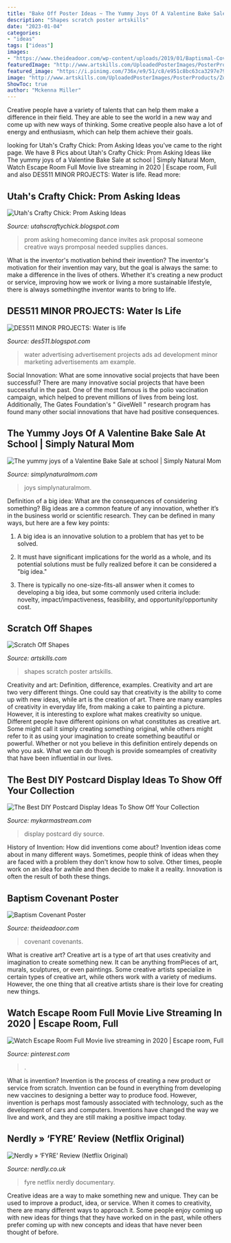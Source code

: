```yaml
---
title: "Bake Off Poster Ideas ~ The Yummy Joys Of A Valentine Bake Sale At School"
description: "Shapes scratch poster artskills"
date: "2023-01-04"
categories:
- "ideas"
tags: ["ideas"]
images:
- "https://www.theideadoor.com/wp-content/uploads/2019/01/Baptismal-Covenants-005-Page-6.jpg"
featuredImage: "http://www.artskills.com/UploadedPosterImages/PosterProducts/Zoom/zoom-1-ScratchOffPosterBoardShapes_contents1.jpg"
featured_image: "https://i.pinimg.com/736x/e9/51/c8/e951c8bc63ca3297e7965fe2e04a0667.jpg"
image: "http://www.artskills.com/UploadedPosterImages/PosterProducts/Zoom/zoom-1-ScratchOffPosterBoardShapes_contents1.jpg"
ShowToc: true
author: "Mckenna Miller"
---
```



Creative people have a variety of talents that can help them make a difference in their field. They are able to see the world in a new way and come up with new ways of thinking. Some creative people also have a lot of energy and enthusiasm, which can help them achieve their goals.

	

		
looking for Utah&#039;s Crafty Chick: Prom Asking Ideas you've came to the right page. We have 8 Pics about Utah&#039;s Crafty Chick: Prom Asking Ideas like The yummy joys of a Valentine Bake Sale at school | Simply Natural Mom, Watch Escape Room Full Movie live streaming in 2020 | Escape room, Full and also DES511 MINOR PROJECTS: Water is life. Read more:
		
    
## Utah&#039;s Crafty Chick: Prom Asking Ideas

<img loading=lazy src="http://4.bp.blogspot.com/-uPWeGLEMCEA/TZ4bKg_hDwI/AAAAAAAAAMY/NhCm7bLDZFY/s1600/IMG_4692.JPG" onerror="this.onerror=null;this.src='https://tse4.mm.bing.net/th?id=OIP.5xNiUc33fy7On2av10PxSgHaJ6&amp;pid=15.1';" alt="Utah&#039;s Crafty Chick: Prom Asking Ideas">

_Source: utahscraftychick.blogspot.com_

>prom asking homecoming dance invites ask proposal someone creative ways promposal needed supplies dances. 

	

What is the inventor's motivation behind their invention?
The inventor's motivation for their invention may vary, but the goal is always the same: to make a difference in the lives of others. Whether it's creating a new product or service, improving how we work or living a more sustainable lifestyle, there is always somethingthe inventor wants to bring to life.

    
## DES511 MINOR PROJECTS: Water Is Life

<img loading=lazy src="http://2.bp.blogspot.com/_6KObpS19hHM/TMbppitDZBI/AAAAAAAAAJM/j-NEbAlWXE8/s1600/save-water-save-life.jpg" onerror="this.onerror=null;this.src='https://tse1.mm.bing.net/th?id=OIP.3T5F2wpBxho1fFxVbRS7qgHaE7&amp;pid=15.1';" alt="DES511 MINOR PROJECTS: Water is life">

_Source: des511.blogspot.com_

>water advertising advertisement projects ads ad development minor marketing advertisements am example. 

	

Social Innovation: What are some innovative social projects that have been successful?
There are many innovative social projects that have been successful in the past. One of the most famous is the polio vaccination campaign, which helped to prevent millions of lives from being lost. Additionally, The Gates Foundation's " GiveWell " research program has found many other social innovations that have had positive consequences.

    
## The Yummy Joys Of A Valentine Bake Sale At School | Simply Natural Mom

<img loading=lazy src="http://simplynaturalmom.com/wp-content/uploads/2012/02/DSC_0106.jpg" onerror="this.onerror=null;this.src='https://tse4.mm.bing.net/th?id=OIP.ou6ze9pvgYJfOzf4oMtXnwHaE7&amp;pid=15.1';" alt="The yummy joys of a Valentine Bake Sale at school | Simply Natural Mom">

_Source: simplynaturalmom.com_

>joys simplynaturalmom. 

	

Definition of a big idea: What are the consequences of considering something?
Big ideas are a common feature of any innovation, whether it’s in the business world or scientific research. They can be defined in many ways, but here are a few key points:
1. A big idea is an innovative solution to a problem that has yet to be solved.

2. It must have significant implications for the world as a whole, and its potential solutions must be fully realized before it can be considered a "big idea."

3. There is typically no one-size-fits-all answer when it comes to developing a big idea, but some commonly used criteria include: novelty, impact/impactiveness, feasibility, and opportunity/opportunity cost. 

    
## Scratch Off Shapes

<img loading=lazy src="http://www.artskills.com/UploadedPosterImages/PosterProducts/Zoom/zoom-1-ScratchOffPosterBoardShapes_contents1.jpg" onerror="this.onerror=null;this.src='https://tse3.mm.bing.net/th?id=OIP.GJYKHWNVCqFCnaIRj_TM_wHaHa&amp;pid=15.1';" alt="Scratch Off Shapes">

_Source: artskills.com_

>shapes scratch poster artskills. 

	

Creativity and art: Definition, difference, examples.
Creativity and art are two very different things. One could say that creativity is the ability to come up with new ideas, while art is the creation of art. There are many examples of creativity in everyday life, from making a cake to painting a picture. However, it is interesting to explore what makes creativity so unique.
Different people have different opinions on what constitutes as creative art. Some might call it simply creating something original, while others might refer to it as using your imagination to create something beautiful or powerful. Whether or not you believe in this definition entirely depends on who you ask. What we can do though is provide someamples of creativity that have been influential in our lives.

    
## The Best DIY Postcard Display Ideas To Show Off Your Collection

<img loading=lazy src="https://mykarmastream.com/wp-content/uploads/2017/05/postcard-display-ideas-12.jpg" onerror="this.onerror=null;this.src='https://tse2.mm.bing.net/th?id=OIP.i9OY-mWHZ72qBGZO17kZwQHaLH&amp;pid=15.1';" alt="The Best DIY Postcard Display Ideas To Show Off Your Collection">

_Source: mykarmastream.com_

>display postcard diy source. 

	

History of Invention: How did inventions come about?
Invention ideas come about in many different ways. Sometimes, people think of ideas when they are faced with a problem they don't know how to solve. Other times, people work on an idea for awhile and then decide to make it a reality. Innovation is often the result of both these things.

    
## Baptism Covenant Poster

<img loading=lazy src="https://www.theideadoor.com/wp-content/uploads/2019/01/Baptismal-Covenants-005-Page-6.jpg" onerror="this.onerror=null;this.src='https://tse3.mm.bing.net/th?id=OIP.kXaCEoYh8uHfYaXVFJUGxAHaJQ&amp;pid=15.1';" alt="Baptism Covenant Poster">

_Source: theideadoor.com_

>covenant covenants. 

	

What is creative art?
Creative art is a type of art that uses creativity and imagination to create something new. It can be anything fromPieces of art, murals, sculptures, or even paintings. Some creative artists specialize in certain types of creative art, while others work with a variety of mediums. However, the one thing that all creative artists share is their love for creating new things.

    
## Watch Escape Room Full Movie Live Streaming In 2020 | Escape Room, Full

<img loading=lazy src="https://i.pinimg.com/736x/e9/51/c8/e951c8bc63ca3297e7965fe2e04a0667.jpg" onerror="this.onerror=null;this.src='https://tse4.mm.bing.net/th?id=OIP.3sKtd_2hA4Ph93j2Pid4awHaLW&amp;pid=15.1';" alt="Watch Escape Room Full Movie live streaming in 2020 | Escape room, Full">

_Source: pinterest.com_

>. 

	

What is invention?
Invention is the process of creating a new product or service from scratch. Invention can be found in everything from developing new vaccines to designing a better way to produce food. However, invention is perhaps most famously associated with technology, such as the development of cars and computers. Inventions have changed the way we live and work, and they are still making a positive impact today.

    
## Nerdly » ‘FYRE’ Review (Netflix Original)

<img loading=lazy src="http://www.nerdly.co.uk/wp-content/uploads/2019/01/fyre-poster.jpg" onerror="this.onerror=null;this.src='https://tse2.mm.bing.net/th?id=OIP.B6CmyguplJLvqD9_n5ybjwHaK-&amp;pid=15.1';" alt="Nerdly » ‘FYRE’ Review (Netflix Original)">

_Source: nerdly.co.uk_

>fyre netflix nerdly documentary. 

	

Creative ideas are a way to make something new and unique. They can be used to improve a product, idea, or service. When it comes to creativity, there are many different ways to approach it. Some people enjoy coming up with new ideas for things that they have worked on in the past, while others prefer coming up with new concepts and ideas that have never been thought of before.

